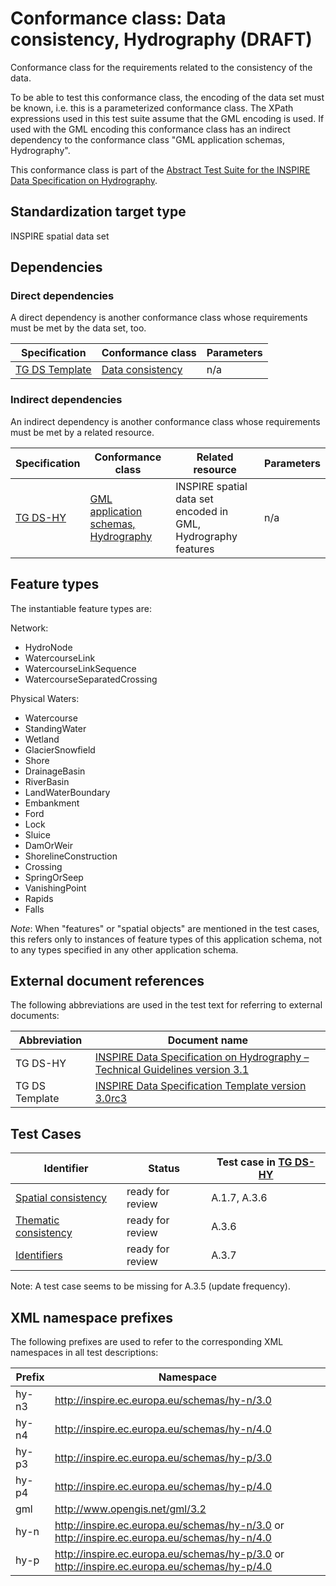 # Conformance class: Data consistency, Hydrography (DRAFT)

Conformance class for the requirements related to the consistency of the data.

To be able to test this conformance class, the encoding of the data set must be known, i.e. this is a parameterized conformance class. The XPath expressions used in this test suite assume that the GML encoding is used. If used with the GML encoding this conformance class has an indirect dependency to the conformance class "GML application schemas, Hydrography".

This conformance class is part of the [Abstract Test Suite for the INSPIRE Data Specification on Hydrography](http://inspire.ec.europa.eu/id/ats/data-hy/3.1).

## Standardization target type

INSPIRE spatial data set

## Dependencies

### Direct dependencies

A direct dependency is another conformance class whose requirements must be met by the data set, too.

| Specification | Conformance class | Parameters | 
| ------------- | ----------------- | ---------- |
| [TG DS Template](http://inspire.ec.europa.eu/id/ats/data-hy/3.1/hy-dc/README#ref_TG_DS_tmpl) | [Data consistency](http://inspire.ec.europa.eu/id/ats/data/3.0rc3/data-consistency) | n/a |

### Indirect dependencies

An indirect dependency is another conformance class whose requirements must be met by a related resource.

| Specification | Conformance class | Related resource | Parameters |
| ------------- | ----------------- | ---------------- | ---------- |
| [TG DS-HY](http://inspire.ec.europa.eu/id/ats/data-hy/3.1/hy-n-as/README#ref_TG_DS_HY) | [GML application schemas, Hydrography](http://inspire.ec.europa.eu/id/ats/data-hy/3.1/hy-gml) | INSPIRE spatial data set encoded in GML, Hydrography features | n/a |
 
## Feature types <a name="feature-types"></a>

The instantiable feature types are:

Network:

* HydroNode
* WatercourseLink
* WatercourseLinkSequence
* WatercourseSeparatedCrossing

Physical Waters:

* Watercourse
* StandingWater
* Wetland
* GlacierSnowfield
* Shore
* DrainageBasin
* RiverBasin
* LandWaterBoundary
* Embankment
* Ford
* Lock
* Sluice
* DamOrWeir
* ShorelineConstruction
* Crossing
* SpringOrSeep
* VanishingPoint
* Rapids
* Falls

*Note*: When "features" or "spatial objects" are mentioned in the test cases, this refers only to instances of feature types of this application schema, not to any types specified in any other application schema.

## External document references

The following abbreviations are used in the test text for referring to external documents:

Abbreviation                     | Document name
-------------------------------- | --------------------------------------------------
TG DS-HY <a name="ref_TG_DS_HY"></a>   | [INSPIRE Data Specification on Hydrography – Technical Guidelines version 3.1](http://inspire.ec.europa.eu/documents/Data_Specifications/INSPIRE_DataSpecification_HY_v3.1.pdf)
TG DS Template <a name="ref_TG_DS_tmpl"></a>   | [INSPIRE Data Specification Template version 3.0rc3](http://inspire.jrc.ec.europa.eu/documents/Data_Specifications/INSPIRE_DataSpecification_Template_v3.0rc3.pdf)

## Test Cases

| Identifier                                                        | Status   | Test case in [TG DS-HY](#ref_TG_DS_HY)  |
| ----------------------------------------------------------------- | -------- | ------------ |
| [Spatial consistency](http://inspire.ec.europa.eu/id/ats/data-hy/3.1/hy-dc/spatial)  | ready for review  | A.1.7, A.3.6  |
| [Thematic consistency](http://inspire.ec.europa.eu/id/ats/data-hy/3.1/hy-dc/thematic)  | ready for review  | A.3.6  |
| [Identifiers](http://inspire.ec.europa.eu/id/ats/data-hy/3.1/hy-dc/identifiers)  | ready for review  | A.3.7  |

Note: A test case seems to be missing for A.3.5 (update frequency).

## XML namespace prefixes <a name="namespaces"></a>

The following prefixes are used to refer to the corresponding XML namespaces in all test descriptions:

Prefix         | Namespace
-------------- | -------------------------------------------------
hy-n3          | http://inspire.ec.europa.eu/schemas/hy-n/3.0
hy-n4          | http://inspire.ec.europa.eu/schemas/hy-n/4.0
hy-p3          | http://inspire.ec.europa.eu/schemas/hy-p/3.0
hy-p4          | http://inspire.ec.europa.eu/schemas/hy-p/4.0
gml            | http://www.opengis.net/gml/3.2
hy-n           | http://inspire.ec.europa.eu/schemas/hy-n/3.0 or http://inspire.ec.europa.eu/schemas/hy-n/4.0
hy-p           | http://inspire.ec.europa.eu/schemas/hy-p/3.0 or http://inspire.ec.europa.eu/schemas/hy-p/4.0
